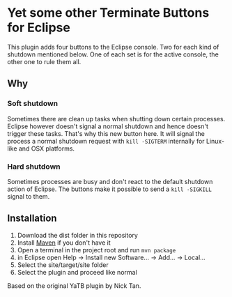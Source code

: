 Yet some other Terminate Buttons for Eclipse
====

This plugin adds four buttons to the Eclipse console. Two for each kind of shutdown mentioned below.
One of each set is for the active console, the other one to rule them all.

## Why

### Soft shutdown
Sometimes there are clean up tasks when shutting down certain processes.
Eclipse however doesn't signal a normal shutdown and hence doesn't trigger these tasks.
That's why this new button here. It will signal the process a normal shutdown request with `kill -SIGTERM` internally for Linux-like and OSX platforms.

### Hard shutdown
Sometimes processes are busy and don't react to the default shutdown action of Eclipse.
The buttons make it possible to send a `kill -SIGKILL` signal to them.

## Installation

1. Download the dist folder in this repository
2. Install [Maven](https://maven.apache.org/) if you don't have it
3. Open a terminal in the project root and run `mvn package` 
2. in Eclipse open Help -> Install new Software... -> Add... -> Local...
3. Select the site/target/site folder
4. Select the plugin and proceed like normal

Based on the original YaTB plugin by Nick Tan.
